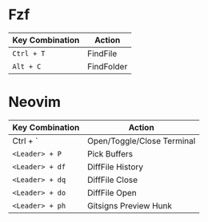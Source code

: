 # Fzf

| Key Combination | Action     |
| --------------- | ---------- |
| `Ctrl + T`      | FindFile   |
| `Alt + C`       | FindFolder |

# Neovim

| Key Combination | Action                     |
| --------------- | -------------------------- |
| Ctrl + \`       | Open/Toggle/Close Terminal |
| `<Leader> + P`  | Pick Buffers               |
| `<Leader> + df` | DiffFile History           |
| `<Leader> + dq` | DiffFile Close             |
| `<Leader> + do` | DiffFile Open              |
| `<Leader> + ph` | Gitsigns Preview Hunk      |
